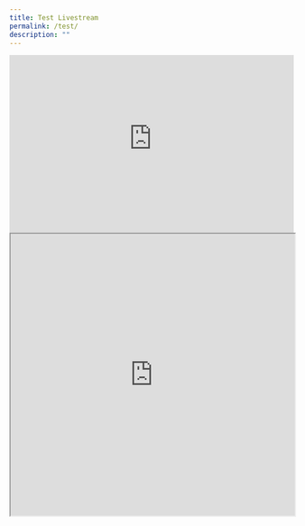 ```yaml
---
title: Test Livestream
permalink: /test/
description: ""
---
```

<div class="row"><div class="col is-8"><iframe allowfullscreen="" allow="accelerometer; autoplay; clipboard-write; encrypted-media; gyroscope; picture-in-picture; web-share" frameborder="0" title="YouTube video player" src="https://www.youtube-nocookie.com/embed/e-aOAZeIpnM" height="315" width="100%"></iframe></div>
<div class="col is-4"><iframe src="https://www.youtube.com/live_chat?v=e-aOAZeIpnM" height="500px" width="100%"></iframe></div></div>
